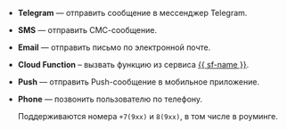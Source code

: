 * **Telegram** — отправить сообщение в мессенджер Telegram.
* **SMS** — отправить СМС-сообщение.
* **Email** — отправить письмо по электронной почте.
* **Cloud Function** – вызвать функцию из сервиса [{{ sf-name }}](../../functions/).
* **Push** — отправить Push-сообщение в мобильное приложение.
* **Phone** — позвонить пользователю по телефону.
   
   Поддерживаются номера `+7(9хх)` и `8(9xx)`, в том числе в роуминге.